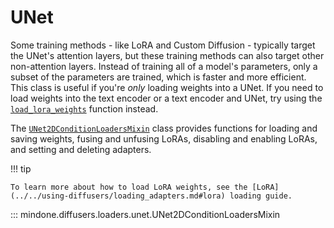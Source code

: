 <!--Copyright 2025 The HuggingFace Team. All rights reserved.

Licensed under the Apache License, Version 2.0 (the "License"); you may not use this file except in compliance with
the License. You may obtain a copy of the License at

http://www.apache.org/licenses/LICENSE-2.0

Unless required by applicable law or agreed to in writing, software distributed under the License is distributed on
an "AS IS" BASIS, WITHOUT WARRANTIES OR CONDITIONS OF ANY KIND, either express or implied. See the License for the
specific language governing permissions and limitations under the License.
-->

# UNet

Some training methods - like LoRA and Custom Diffusion - typically target the UNet's attention layers, but these training methods can also target other non-attention layers. Instead of training all of a model's parameters, only a subset of the parameters are trained, which is faster and more efficient. This class is useful if you're *only* loading weights into a UNet. If you need to load weights into the text encoder or a text encoder and UNet, try using the [`load_lora_weights`](lora.md#mindone.diffusers.loaders.lora_pipeline.StableDiffusionLoraLoaderMixin.load_lora_weights) function instead.

The [`UNet2DConditionLoadersMixin`](unet.md#mindone.diffusers.loaders.unet.UNet2DConditionLoadersMixin) class provides functions for loading and saving weights, fusing and unfusing LoRAs, disabling and enabling LoRAs, and setting and deleting adapters.

!!! tip

    To learn more about how to load LoRA weights, see the [LoRA](../../using-diffusers/loading_adapters.md#lora) loading guide.

::: mindone.diffusers.loaders.unet.UNet2DConditionLoadersMixin
